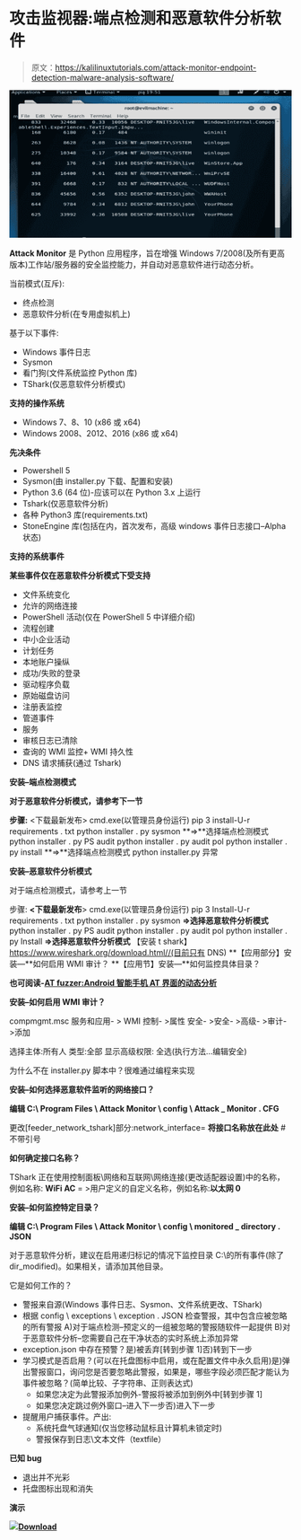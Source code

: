 # 攻击监视器:端点检测和恶意软件分析软件

> 原文：<https://kalilinuxtutorials.com/attack-monitor-endpoint-detection-malware-analysis-software/>

[![Attack Monitor : Endpoint Detection & Malware Analysis Software](img/7647f97b59b7440eaf78ed3c9a7633ad.png "Attack Monitor : Endpoint Detection & Malware Analysis Software")](https://1.bp.blogspot.com/-yA4lQu7jd4U/XeG1YilYhaI/AAAAAAAADtk/8UEnswG9UDEtvMj4sETOSB5AR49xEpYlwCLcBGAsYHQ/s1600/Capture%25281%2529.png)

**Attack Monitor** 是 Python 应用程序，旨在增强 Windows 7/2008(及所有更高版本)工作站/服务器的安全监控能力，并自动对恶意软件进行动态分析。

当前模式(互斥):

*   终点检测
*   恶意软件分析(在专用虚拟机上)

基于以下事件:

*   Windows 事件日志
*   Sysmon
*   看门狗(文件系统监控 Python 库)
*   TShark(仅恶意软件分析模式)

**支持的操作系统**

*   Windows 7、8、10 (x86 或 x64)
*   Windows 2008、2012、2016 (x86 或 x64)

**先决条件**

*   Powershell 5
*   Sysmon(由 installer.py 下载、配置和安装)
*   Python 3.6 (64 位)-应该可以在 Python 3.x 上运行
*   Tshark(仅恶意软件分析)
*   各种 Python3 库(requirements.txt)
*   StoneEngine 库(包括在内，首次发布，高级 windows 事件日志接口–Alpha 状态)

**支持的系统事件**

**某些事件仅在恶意软件分析模式下受支持**

*   文件系统变化
*   允许的网络连接
*   PowerShell 活动(仅在 PowerShell 5 中详细介绍)
*   流程创建
*   中小企业活动
*   计划任务
*   本地账户操纵
*   成功/失败的登录
*   驱动程序负载
*   原始磁盘访问
*   注册表监控
*   管道事件
*   服务
*   审核日志已清除
*   查询的 WMI 监控+ WMI 持久性
*   DNS 请求捕获(通过 Tshark)

**安装–端点检测模式**

**对于恶意软件分析模式，请参考下一节**

**步骤:**
<下载最新发布>
cmd.exe(以管理员身份运行)
pip 3 install-U-r requirements . txt
python installer . py sysmon
**=>**选择端点检测模式
python installer . py PS audit
python installer . py audit pol
python installer . py install
**=>**选择端点检测模式
python installer.py 异常

**安装–恶意软件分析模式**

对于端点检测模式，请参考上一节

步骤:
**<下载最新发布**>
cmd.exe(以管理员身份运行)
pip 3 Install-U-r requirements . txt
python installer . py sysmon
**=>选择恶意软件分析模式**
python installer . py PS audit
python installer . py audit pol
python installer . py Install
**=>选择恶意软件分析模式**
【安装 t shark】https://www.wireshark.org/download.html//(目前只有 DNS)
**【应用部分】安装—**如何启用 WMI 审计？
**【应用节】安装—**如何监控具体目录？

**也可阅读-[AT fuzzer:Android 智能手机 AT 界面的动态分析](https://kalilinuxtutorials.com/atfuzzer-dynamic-analysis-at-interface-android/)**

**安装–如何启用 WMI 审计？**

compmgmt.msc
服务和应用- > WMI 控制- >属性
安全- >安全- >高级- >审计- >添加

选择主体:所有人
类型:全部
显示高级权限:
全选(执行方法…编辑安全)

为什么不在 installer.py 脚本中？很难通过编程来实现

**安装–如何选择恶意软件监听的网络接口？**

**编辑 C:\ Program Files \ Attack Monitor \ config \ Attack _ Monitor . CFG**

更改[feeder_network_tshark]部分:network_interface= **将接口名称放在此处** #不带引号

**如何确定接口名称？**

TShark 正在使用控制面板\网络和互联网\网络连接(更改适配器设置)中的名称，例如名称: **WiFi AC** = >用户定义的自定义名称，例如名称:**以太网 0**

**安装–如何监控特定目录？**

**编辑 C:\ Program Files \ Attack Monitor \ config \ monitored _ directory . JSON**

对于恶意软件分析，建议在启用递归标记的情况下监控目录 C:\的所有事件(除了 dir_modified)。如果相关，请添加其他目录。

它是如何工作的？

*   警报来自源(Windows 事件日志、Sysmon、文件系统更改、TShark)
*   根据 config \ exceptions \ exception . JSON 检查警报，其中包含应被忽略的所有警报 A)对于端点检测–预定义的一组被忽略的警报随软件一起提供 B)对于恶意软件分析–您需要自己在干净状态的实时系统上添加异常
*   exception.json 中存在预警？是)被丢弃[转到步骤 1]否)转到下一步
*   学习模式是否启用？(可以在托盘图标中启用，或在配置文件中永久启用)是)弹出警报窗口，询问您是否要忽略此警报，如果是，哪些字段必须匹配才能认为事件被忽略？(简单比较、子字符串、正则表达式)
    *   如果您决定为此警报添加例外-警报将被添加到例外中[转到步骤 1]
    *   如果您决定跳过例外窗口–进入下一步否)进入下一步
*   提醒用户捕获事件。产出:
    *   系统托盘气球通知(仅当您移动鼠标且计算机未锁定时)
    *   警报保存到日志\文本文件（textfile）

**已知 bug**

*   退出并不光彩
*   托盘图标出现和消失

**演示**

![](img/5aa23f9b65a685e08b77be1bb4e0d8a7.png)[**Download**](https://github.com/yarox24/attack_monitor)